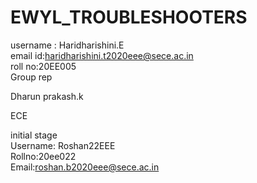 # EWYL_TROUBLESHOOTERS
username : Haridharishini.E<br>
email id:haridharishini.t2020eee@sece.ac.in<br>
roll no:20EE005<br>
Group rep<br>

Dharun prakash.k<br>

ECE<br> 

initial stage<br>
Username: Roshan22EEE<br>
Rollno:20ee022<br>
Email:roshan.b2020eee@sece.ac.in

